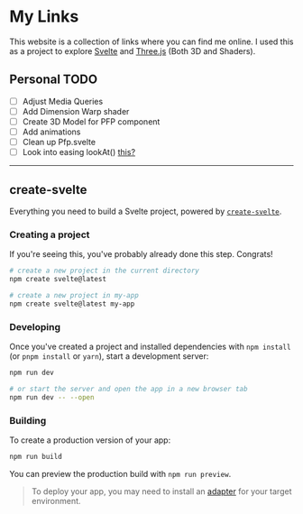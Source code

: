 # My Links

This website is a collection of links where you can find me online. I used this as a project to explore [Svelte](https://svelte.dev/) and [Three.js](https://threejs.org/) (Both 3D and Shaders).

## Personal TODO

- [ ] Adjust Media Queries
- [ ] Add Dimension Warp shader
- [ ] Create 3D Model for PFP component
- [ ] Add animations
- [ ] Clean up Pfp.svelte
- [ ] Look into easing lookAt() [this?](https://stackoverflow.com/a/30293939)

---

## create-svelte

Everything you need to build a Svelte project, powered by [`create-svelte`](https://github.com/sveltejs/kit/tree/main/packages/create-svelte).

### Creating a project

If you're seeing this, you've probably already done this step. Congrats!

```bash
# create a new project in the current directory
npm create svelte@latest

# create a new project in my-app
npm create svelte@latest my-app
```

### Developing

Once you've created a project and installed dependencies with `npm install` (or `pnpm install` or `yarn`), start a development server:

```bash
npm run dev

# or start the server and open the app in a new browser tab
npm run dev -- --open
```

### Building

To create a production version of your app:

```bash
npm run build
```

You can preview the production build with `npm run preview`.

> To deploy your app, you may need to install an [adapter](https://kit.svelte.dev/docs/adapters) for your target environment.
